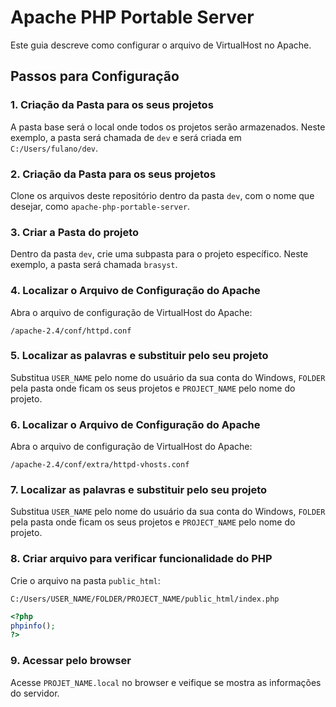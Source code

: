 # Apache PHP Portable Server

Este guia descreve como configurar o arquivo de VirtualHost no Apache.

## Passos para Configuração

### 1. Criação da Pasta para os seus projetos

A pasta base será o local onde todos os projetos serão armazenados. Neste exemplo, a pasta será chamada de `dev` e será criada em `C:/Users/fulano/dev`.

### 2. Criação da Pasta para os seus projetos

Clone os arquivos deste repositório dentro da pasta `dev`, com o nome que desejar, como `apache-php-portable-server`.

### 3. Criar a Pasta do projeto

Dentro da pasta `dev`, crie uma subpasta para o projeto específico. Neste exemplo, a pasta será chamada `brasyst`.

### 4. Localizar o Arquivo de Configuração do Apache
Abra o arquivo de configuração de VirtualHost do Apache:

`/apache-2.4/conf/httpd.conf`

### 5. Localizar as palavras e substituir pelo seu projeto

Substitua `USER_NAME` pelo nome do usuário da sua conta do Windows, `FOLDER` pela pasta onde ficam os seus projetos e `PROJECT_NAME` pelo nome do projeto.

### 6. Localizar o Arquivo de Configuração do Apache
Abra o arquivo de configuração de VirtualHost do Apache:

`/apache-2.4/conf/extra/httpd-vhosts.conf`

### 7. Localizar as palavras e substituir pelo seu projeto

Substitua `USER_NAME` pelo nome do usuário da sua conta do Windows, `FOLDER` pela pasta onde ficam os seus projetos e `PROJECT_NAME` pelo nome do projeto.

### 8. Criar arquivo para verificar funcionalidade do PHP

Crie o arquivo na pasta `public_html`:

`C:/Users/USER_NAME/FOLDER/PROJECT_NAME/public_html/index.php`

```php
<?php
phpinfo();
?>
```

### 9. Acessar pelo browser

Acesse `PROJET_NAME.local` no browser e veifique se mostra as informações do servidor.
